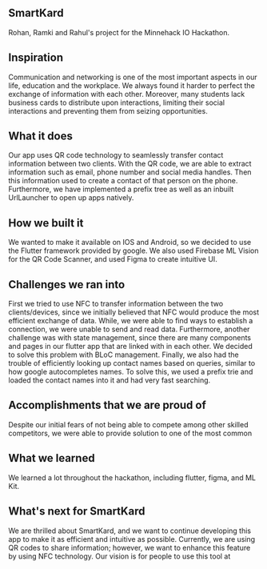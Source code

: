 ## SmartKard

Rohan, Ramki and Rahul's project for the Minnehack IO Hackathon.

## Inspiration
Communication and networking is one of the most important aspects in our life, education and the workplace. We always found it harder to perfect the exchange of information with each other. Moreover, many students lack business cards to distribute upon interactions, limiting their social interactions and preventing them from seizing opportunities.

## What it does
Our app uses QR code technology to seamlessly transfer contact information between two clients. With the QR code, we are able to extract information such as email, phone number and social media handles. Then this information used to create a contact of that person on the phone. Furthermore, we have implemented a prefix tree as well as an inbuilt UrlLauncher to open up apps natively.

## How we built it
We wanted to make it available on IOS and Android, so we decided to use the Flutter framework provided by google. We also used Firebase ML Vision for the QR Code Scanner, and used Figma to create intuitive UI.

## Challenges we ran into
First we tried to use NFC to transfer information between the two clients/devices, since we initially believed that NFC would produce the most efficient exchange of data. While, we were able to find ways to establish a connection, we were unable to send and read data. Furthermore, another challenge was with state management, since there are many components and pages in our flutter app that are linked with in each other. We decided to solve this problem with BLoC management. Finally, we also had the trouble of efficiently looking up contact names based on queries, similar to how google autocompletes names. To solve this, we used a prefix trie and loaded the contact names into it and had very fast searching.

## Accomplishments that we are proud of
Despite our initial fears of not being able to compete among other skilled competitors, we were able to provide solution to one of the most common

## What we learned
We learned a lot throughout the hackathon, including flutter, figma, and ML Kit.

## What's next for SmartKard
We are thrilled about SmartKard, and we want to continue developing this app to make it as efficient and intuitive as possible. Currently, we are using QR codes to share information; however, we want to enhance this feature by using NFC technology. Our vision is for people to use this tool at
